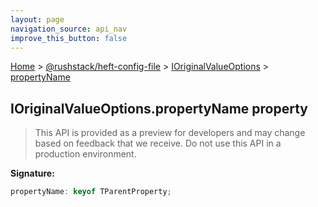 ```yaml
---
layout: page
navigation_source: api_nav
improve_this_button: false
---
```



[Home](./index.md) &gt; [@rushstack/heft-config-file](./heft-config-file.md) &gt; [IOriginalValueOptions](./heft-config-file.ioriginalvalueoptions.md) &gt; [propertyName](./heft-config-file.ioriginalvalueoptions.propertyname.md)

## IOriginalValueOptions.propertyName property

> This API is provided as a preview for developers and may change based on feedback that we receive. Do not use this API in a production environment.
>

<b>Signature:</b>

```typescript
propertyName: keyof TParentProperty;
```
